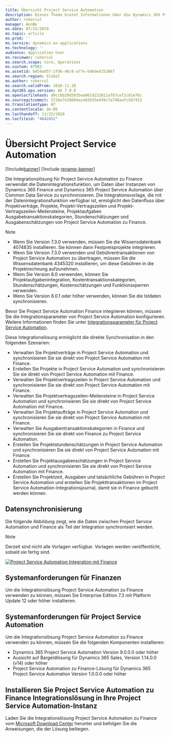 ```yaml
---
title: Übersicht Project Service Automation
description: Dieses Thema bietet Informationen über die Dynamics 365 Project Service Automation zu Dynamics 365 Finance Integrationslösung.
author: ruhercul
manager: AnnBe
ms.date: 07/25/2019
ms.topic: article
ms.prod: ''
ms.service: dynamics-ax-applications
ms.technology: ''
audience: Application User
ms.reviewer: ruhercul
ms.search.scope: Core, Operations
ms.custom: 87983
ms.assetid: b454ad57-2fd6-46c9-a77e-646de4153067
ms.search.region: Global
ms.author: ruhercul
ms.search.validFrom: 2016-11-28
ms.dyn365.ops.version: AX 7.0.0
ms.openlocfilehash: d9ccbb29d5035ea061d232011af87cef2c81e76c
ms.sourcegitcommit: 573be7e36604ace82b35e439cfa748aa7c587415
ms.translationtype: HT
ms.contentlocale: de-DE
ms.lasthandoff: 11/25/2020
ms.locfileid: "4642452"
---
```

# <a name="project-service-automation-overview"></a>Übersicht Project Service Automation

[!include[banner](../includes/banner.md)]
[!include [rename-banner](~/includes/cc-data-platform-banner.md)]

Die Integrationslösung für Project Service Automation zu Finance verwendet die Datenintegrationsfunktion, um Daten über Instanzen von Dynamics 365 Finance und Dynamics 365 Project Service Automation über Common Data Service zu synchronisieren. Die Integrationsvorlage, die mit der Datenintegrationsfunktion verfügbar ist, ermöglicht den Datenfluss über Projektverträge, Projekte, Projekt-Vertragszeilen und Projekt-Vertragszeilen-Meilensteine, Projektaufgaben Ausgabetransaktionskategorien, Stundenschätzungen und Ausgabenschätzungen von Project Service Automation zu Finance.

> [!NOTE]
> - Wenn Sie Version 7.3.0 verwenden, müssen Sie die Wissensdatenbank 4074835 installieren. Sie können dann Festpreisprojekte integrieren.
> - Wenn Sie Version 7.3.0 verwenden und Gebührentransaktionen von Project Service Automation zu übertragen, müssen Sie die Wissensdatenbank 4345320 installieren, um diese Gebühren in die Projektrechnung aufzunehmen.
> - Wenn Sie Version 8.0 verwenden, können Sie Projektaufgabenintegration, Kostentransaktionskategorien, Stundenschätzungen, Kostenschätzungen und Funktionssperren verwenden.
> - Wenn Sie Version 8.0.1 oder höher verwenden, können Sie die Istdaten synchronisieren.

Bevor Sie Project Service Automation Finance integrieren können, müssen Sie die Integrationsparameter von Project Service Automation konfigurieren. Weitere Informationen finden Sie unter [Integrationsparameter für Project Service Automation](PSA-parameters.md).

Diese Integrationslösung ermöglicht die direkte Synchronisation in den folgenden Szenarien:

- Verwalten Sie Projektverträge in Project Service Automation und synchronisieren Sie sie direkt von Project Service Automation mit Finance.
- Erstellen Sie Projekte in Project Service Automation und synchronisieren Sie sie direkt von Project Service Automation mit Finance.
- Verwalten Sie Projektvertragszeilen in Project Service Automation und synchronisieren Sie sie direkt von Project Service Automation mit Finance.
- Verwalten Sie Projektvertragszeilen-Meilensteine in Project Service Automation und synchronisieren Sie sie direkt von Project Service Automation mit Finance.
- Verwalten Sie Projektaufträge in Project Service Automation und synchronisieren Sie sie direkt von Project Service Automation mit Finance.
- Verwalten Sie Ausgabentransaktionskategorien in Finance und synchronisieren Sie sie direkt von Finance zu Project Service Automation.
- Erstellen Sie Projektstundenschätzungen in Project Service Automation und synchronisieren Sie sie direkt von Project Service Automation mit Finance.
- Erstellen Sie Projektausgabenschätzungen in Project Service Automation und synchronisieren Sie sie direkt von Project Service Automation mit Finance.
- Erstellen Sie Projektzeit, Ausgaben und tatsächliche Gebühren in Project Service Automation und erstellen Sie Projekttransaktionen im Project Service Automation-Integrationsjournal, damit sie in Finance gebucht werden können.

## <a name="data-synchronization"></a>Datensynchronisierung

Die folgende Abbildung zeigt, wie die Daten zwischen Project Service Automation und Finance als Teil der Integration synchronisiert werden.

> [!NOTE]
> Derzeit sind nicht alle Vorlagen verfügbar. Vorlagen werden veröffentlicht, sobald sie fertig sind.

[![Project Service Automation Integration mit Finance](./media/PSA-integration.png)](./media/PSA-integration.png)

## <a name="system-requirements-for-finance"></a>Systemanforderungen für Finanzen

Um die Integrationslösung Project Service Automation zu Finance verwenden zu können, müssen Sie Enterprise Edition 7.3 mit Platform Update 12 oder höher installieren.

## <a name="system-requirements-for-project-service-automation"></a>Systemanforderungen für Project Service Automation

Um die Integrationslösung Project Service Automation zu Finance verwenden zu können, müssen Sie die folgenden Komponenten installieren:

- Dynamics 365 Project Service Automation Version 9.0.0.0 oder höher
- Aussicht auf Bargeldlösung für Dynamics 365 Sales, Version 1.14.0.0 (v14) oder höher
- Project Service Automation zu Finance-Lösung für Dynamics 365 Project Service Automation Version 1.0.0.0 oder höher

## <a name="install-the-project-service-automation-to-finance-integration-solution-in-your-project-service-automation-instance"></a>Installieren Sie Project Service Automation zu Finance Integrationslösung in Ihre Project Service Automation-Instanz

Laden Sie die Integrationslösung Project Service Automation zu Finance vom [Microsoft Download Center](https://www.microsoft.com/download/details.aspx?id=57016) herunter und befolgen Sie die Anweisungen, die der Lösung beiliegen.
